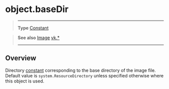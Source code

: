 # object.baseDir

> --------------------- ------------------------------------------------------------------------------------------
> __Type__				[Constant](https://docs.coronalabs.com/api/type/Constant.html)

> __See also__          [Image](/plugin/vk/type/Image/index.md)
>						[vk.*](/plugin/vk/index.md)
> --------------------- ------------------------------------------------------------------------------------------

## Overview

Directory [constant](https://docs.coronalabs.com/api/type/Constant.html) corresponding to the base directory of the image file. Default value is `system.ResourceDirectory` unless specified otherwise where this object is used.